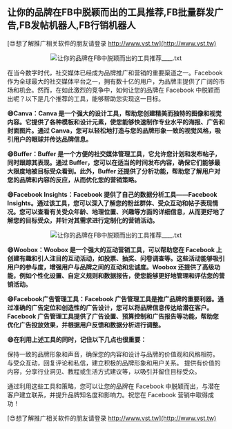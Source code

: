 ## **让你的品牌在FB中脱颖而出的工具推荐,FB批量群发广告,FB发帖机器人,FB行销机器人**

[😍想了解推广相关软件的朋友请登录 http://www.vst.tw](http://www.vst.tw)

 <center><img src="https://vst.tw/MP4/tuiguang/png/5.png" alt="让你的品牌在FB中脱颖而出的工具推荐____.txt"></center>

在当今数字时代，社交媒体已经成为品牌推广和营销的重要渠道之一。Facebook 作为全球最大的社交媒体平台之一，拥有数十亿的用户，为品牌主提供了广阔的市场和机会。然而，在如此激烈的竞争中，如何让您的品牌在 Facebook 中脱颖而出呢？以下是几个推荐的工具，能够帮助您实现这一目标。

**😄Canva：Canva 是一个强大的设计工具，帮助您创建精美而独特的图像和视觉内容。它提供了各种模板和设计元素，使您能够快速制作专业水平的海报、广告和封面图片。通过 Canva，您可以轻松地打造与您的品牌形象一致的视觉风格，吸引用户的眼球并传达品牌信息。**

**😄Buffer：Buffer 是一个方便的社交媒体管理工具，它允许您计划和发布帖子，同时跟踪其表现。通过 Buffer，您可以在适当的时间发布内容，确保它们能够最大限度地被目标受众看到。此外，Buffer 还提供了分析功能，帮助您了解用户对您的品牌和内容的反应，从而优化您的营销策略。**

**😄Facebook Insights：Facebook 提供了自己的数据分析工具——Facebook Insights。通过该工具，您可以深入了解您的粉丝群体、受众互动和帖子表现情况。您可以查看有关受众年龄、地理位置、兴趣等方面的详细信息，从而更好地了解您的目标受众，并针对其需求进行定制化的营销活动。**

 <center><img src="https://vst.tw/MP4/tuiguang/png/4.png" alt="让你的品牌在FB中脱颖而出的工具推荐____.txt"></center>

**😄Woobox：Woobox 是一个强大的互动营销工具，可以帮助您在 Facebook 上创建有趣和引人注目的互动活动，如投票、抽奖、问卷调查等。这些活动能够吸引用户的参与度，增强用户与品牌之间的互动和忠诚度。Woobox 还提供了高级功能，例如个性化设置、自定义规则和数据报告，使您能够更好地管理和评估您的营销活动。**

**😄Facebook广告管理工具：Facebook 广告管理工具是推广品牌的重要利器。通过准确的广告定位和创造性的广告设计，您可以将品牌信息传达给潜在客户。Facebook 广告管理工具提供了广告设置、预算控制和广告报告等功能，帮助您优化广告投放效果，并根据用户反馈和数据分析进行调整。**

**😄在利用上述工具的同时，记住以下几点也很重要：**

保持一致的品牌形象和声音，确保您的内容和设计与品牌的价值观和风格相符。
与受众互动，回复评论和私信，建立积极的品牌形象和用户关系。
提供有价值的内容，分享行业洞见、教程或生活方式建议等，以吸引并留住目标受众。

通过利用这些工具和策略，您可以让您的品牌在 Facebook 中脱颖而出，与潜在客户建立联系，并提升品牌知名度和影响力。祝您在 Facebook 营销中取得成功！

[😍想了解推广相关软件的朋友请登录 http://www.vst.tw](http://www.vst.tw)



